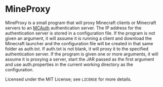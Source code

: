 MineProxy
=========

MineProxy is a small program that will proxy Minecraft clients or Minecraft servers to an [MCAuth](https://github.com/fkmclane/MCAuth) authentication server.  The IP address for the authentication server is stored in a configuration file.  If the program is not given an argument, it will assume it is running a client and download the Minecraft launcher and the configuration file will be created in that same folder as auth.txt.  If auth.txt is not blank, it will proxy it to the specified authentication server.  If the program is given one or more arguments, it will assume it is proxying a server, start the JAR passed as the first argument and use auth.properties in the current working directory as the configuration.

Licensed under the MIT License; see `LICENSE` for more details.
